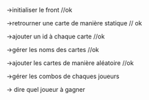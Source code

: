 ->initialiser le front //ok

->retrourner une carte de manière statique // ok

->ajouter un id à chaque carte //ok

->gérer les noms des cartes //ok

->ajouter les cartes de manière aléatoire //ok

->gérer les combos de chaques joueurs

-> dire quel joueur à gagner